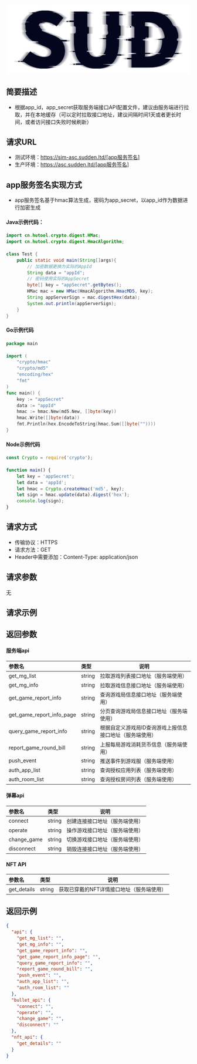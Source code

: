 #

![SUD](../../Resource/logo.png)

## 简要描述

- 根据app_id，app_secret获取服务端接口API配置文件，建议由服务端进行拉取，并在本地缓存（可以定时拉取接口地址，建议间隔时间1天或者更长时间，或者访问接口失败时候刷新）

## 请求URL

- 测试环境：https://sim-asc.sudden.ltd/[app服务签名]
- 生产环境：https://asc.sudden.ltd/[app服务签名]

## app服务签名实现方式
- app服务签名基于hmac算法生成，密码为app_secret，以app_id作为数据进行加密生成

#### Java示例代码：

```java
import cn.hutool.crypto.digest.HMac;
import cn.hutool.crypto.digest.HmacAlgorithm;

class Test {
    public static void main(String[]args){
        // 加密数据更换为实际的AppId
        String data = "appId";
        // 密码使用实际的AppSecret
        byte[] key = "appSecret".getBytes();
        HMac mac = new HMac(HmacAlgorithm.HmacMD5, key);
        String appServerSign = mac.digestHex(data);
        System.out.println(appServerSign);
    }
}
```

#### Go示例代码

```go
package main

import (
    "crypto/hmac"
    "crypto/md5"
    "encoding/hex"
    "fmt"
)
func main() {
    key := "appSecret"
    data := "appId"
    hmac := hmac.New(md5.New, []byte(key))
    hmac.Write([]byte(data))
    fmt.Println(hex.EncodeToString(hmac.Sum([]byte(""))))
}
```

#### Node示例代码

```js
const Crypto = require('crypto');

function main() {
    let key = 'appSecret';
    let data = 'appId';
    let hmac = Crypto.createHmac('md5', key);
    let sign = hmac.update(data).digest('hex');
    console.log(sign);
}
```

## 请求方式
- 传输协议：HTTPS
- 请求方法：GET
- Header中需要添加：Content-Type: application/json

## 请求参数
无

## 请求示例


## 返回参数

#### 服务端api

| 参数名                       | 类型     | 说明                            |
|:--------------------------|:-------|-------------------------------|
| get_mg_list               | string | 拉取游戏列表接口地址（服务端使用）             |
| get_mg_info               | string | 拉取游戏信息接口地址（服务端使用）             |
| get_game_report_info      | string | 查询游戏局信息接口地址（服务端使用）            |
| get_game_report_info_page | string | 分页查询游戏局信息接口地址（服务端使用）          |
| query_game_report_info    | string | 根据自定义游戏局ID查询游戏上报信息接口地址（服务端使用） |
| report_game_round_bill    | string | 上报每局游戏消耗货币信息（服务端使用）           |
| push_event                | string | 推送事件到游戏服（服务端使用）               |
| auth_app_list             | string | 查询授权应用列表（服务端使用）               |
| auth_room_list            | string | 查询授权房间列表（服务端使用）               |

#### 弹幕api
| 参数名         | 类型     | 说明              |
|:------------|:-------|-----------------|
| connect     | string | 创建连接接口地址（服务端使用） |
| operate     | string | 操作游戏接口地址（服务端使用） |
| change_game | string | 切换游戏接口地址（服务端使用） |
| disconnect  | string | 销毁连接接口地址（服务端使用） |

#### NFT API

| 参数名         | 类型     | 说明                     |
|:------------|:-------|------------------------|
| get_details | string | 获取已穿戴的NFT详情接口地址（服务端使用） |

## 返回示例

```json
{
  "api": {
    "get_mg_list": "",
    "get_mg_info": "",
    "get_game_report_info": "",
    "get_game_report_info_page": "",
    "query_game_report_info": "",
    "report_game_round_bill": "",
    "push_event": "",
    "auth_app_list": "",
    "auth_room_list": ""
  },
  "bullet_api": {
    "connect": "",
    "operate": "",
    "change_game": "",
    "disconnect": ""
  },
  "nft_api": {
    "get_details": ""
  }
}
```
